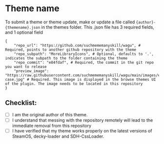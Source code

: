 # Theme name

To submit a theme or theme update, make or update a file called `{author}-{themename}.json` in the themes folder.
This .json file has 3 required fields, and 1 optional field

```
{
    "repo_url": "https://github.com/suchmememanyskill/wagu", # Required, points to another github repository with the theme
    "repo_subpath": "MoreLibraryIcons", # Optional, defaults to '.', indicates the subpath to the folder containing the theme
    "repo_commit": "e04fdaf", # Required, the commit in the git repo you want to release
    "preview_image": "https://raw.githubusercontent.com/suchmememanyskill/wagu/main/images/edge-case.jpg" # Required. This image is displayed in the browse themes UI of the plugin. The image needs to be located in this repository
}
```

## Checklist:

- [ ] I am the original author of this theme.
- [ ] I understand that messing with the repository remotely will lead to the immediate removal from this repository
- [ ] I have verified that my theme works properly on the latest versions of SteamOS, decky-loader and SDH-CssLoader.